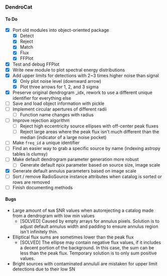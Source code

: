 ### DendroCat

#### To Do
 - [X] Port old modules into object-oriented package
    - [X] Detect
    - [X] Reject
    - [X] Match
    - [X] Flux
    - [X] FFPlot
 - [X] Test and debug FFPlot
 - [X] Write new module to plot spectral energy distributions
 - [X] Add upper limits for detections with 2~3 times higher noise than signal
    - [X] Only plot noise level (downward arrow)
    - [X] Plot three arrows for 1, 2, and 3 sigma
 - [X] Preserve original dendrogram _idx, rework to use a different unique identifier for everything else
 - [ ] Save and load object information with pickle
 - [ ] Implement circular apertures of different radii
    - [ ] Function name changes with radius
 - [ ] Improve rejection algorithm
    - [ ] Reject high eccentricity source ellipses with off-center peak fluxes
    - [ ] Reject large areas where the peak flux isn't much different than the median (indicator of a large noise pocket)
 - [ ] Make `freq_id` a unique identifier
 - [ ] Find an easier way to grab a specific source by name (indexing astropy tables is clumsy)
 - [ ] Make default dendrogram parameter generation more robust
     - [ ] Generate default npix parameter based on source size, image scale
 - [X] Generate default annulus parameters based on image scale
 - [ ] Sort / remove RadioSource instance attributes when catalog is sorted or rows are removed
 - [ ] Finish documenting methods
 
#### Bugs
 - Large amount of `NaN` SNR values when autorejecting a catalog made from a dendrogram with low min values
    - [SOLVED] Caused by empty arrays for annulus pixels. Solution is to adjust default annulus width and padding to ensure annulus region isn't infinitely thin.
 - Elliptical flux sums are sometimes lower than the peak flux
    - [SOLVED] The ellipse may contain negative flux values, if it includes a decent portion of the background. In this case, the sum can be less than the peak flux. Temporary solution is to only sum positive values.
 - Bright sources with contaminated annululi are mistaken for upper limit detections due to their low SN

